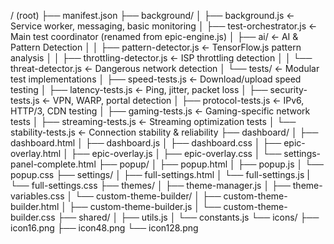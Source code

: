 / (root)
├── manifest.json
├── background/
│   ├── background.js              ← Service worker, messaging, basic monitoring
│   ├── test-orchestrator.js       ← Main test coordinator (renamed from epic-engine.js)
│   ├── ai/                        ← AI & Pattern Detection
│   │   ├── pattern-detector.js    ← TensorFlow.js pattern analysis
│   │   ├── throttling-detector.js ← ISP throttling detection
│   │   └── threat-detector.js     ← Dangerous network detection
│   └── tests/                     ← Modular test implementations
│       ├── speed-tests.js         ← Download/upload speed testing
│       ├── latency-tests.js       ← Ping, jitter, packet loss
│       ├── security-tests.js      ← VPN, WARP, portal detection
│       ├── protocol-tests.js      ← IPv6, HTTP/3, CDN testing
│       ├── gaming-tests.js        ← Gaming-specific network tests
│       ├── streaming-tests.js     ← Streaming optimization tests
│       └── stability-tests.js     ← Connection stability & reliability
├── dashboard/
│   ├── dashboard.html
│   ├── dashboard.js
│   ├── dashboard.css
│   ├── epic-overlay.html
│   ├── epic-overlay.js
│   ├── epic-overlay.css
│   └── settings-panel-complete.html
├── popup/
│   ├── popup.html
│   ├── popup.js
│   └── popup.css
├── settings/
│   ├── full-settings.html
│   └── full-settings.js
|   └── full-settings.css
├── themes/
│   ├── theme-manager.js
│   ├── theme-variables.css
│   └── custom-theme-builder/
│       ├── custom-theme-builder.html
│       ├── custom-theme-builder.js
│       └── custom-theme-builder.css
├── shared/
│   ├── utils.js
│   └── constants.js
└── icons/
    ├── icon16.png
    ├── icon48.png
    └── icon128.png